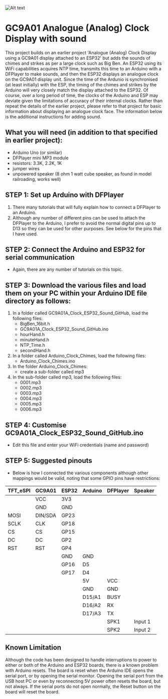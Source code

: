 
![Alt text](Images/GC9A01_Analogue_Clock_GIF.gif)

# GC9A01 Analogue (Analog) Clock Display with sound
This project builds on an earlier project 'Analogue (Analog) Clock Display using a GC9A01 display attached to an ESP32' but adds the sounds of chimes and strikes as per a large clock such as Big Ben.
An ESP32 using its WiFi capabilities acquires NTP time, transmits this time to an Arduino with a DFPlayer to make sounds, and then the ESP32 displays an analogue clock on the GC9A01 display unit.
Since the time of the Ardunio is synchronised (at least initially) with the ESP, the timing of the chimes and strikes by the Arduino will very closely match the display attached to the ESP32. Of course, over a long period of time, the clocks of the Arduino and ESP may deviate given the limitations of accuracy of their internal clocks.
Rather than repeat the details of the earlier project, please refer to that project for basic information about displaying an analogue clock face. The information below is the additional instructions for adding sound.

## What you will need (in addition to that specified in earlier project):
- Arduino Uno (or similar)
- DFPlayer mini MP3 module
- resistors: 3.3K, 2.2K, 1K
- jumper wires
- unpowered speaker (8 ohm 1 watt cube speaker, as found in model railroading, works well)

## STEP 1: Set up Arduino with DFPlayer
1. There many tutorials that will fully explain how to connect a DFPlayer to an Arduino.
1. Although any number of different pins can be used to attach the DFPlayer to the Arduino, I prefer to avoid the normal digital pins up to D13 so they can be used for other purposes. See below for the pins that I have used.

## STEP 2: Connect the Arduino and ESP32 for serial communication
- Again, there are any number of tutorials on this topic.

## STEP 3: Download the various files and load them on your PC within your Arduino IDE file directory as follows:
1. In a folder called GC9A01A_Clock_ESP32_Sound_GitHub, load the following files:
    - BigBen_16bit.h
    - GC9A01A_Clock_ESP32_Sound_GitHub.ino
    - hourHand.h
    - minuteHand.h
    - NTP_Time.h
    - secondHand.h
1. In a folder called Arduino_Clock_Chimes, load the following files:
    - Arduino_Clock_Chimes.ino
1. In the folder Arduino_Clock_Chimes:
    - create a sub-folder called mp3
1. In the sub-folder called mp3, load the following files:
    - 0001.mp3
    - 0002.mp3
    - 0003.mp3
    - 0004.mp3
    - 0005.mp3
    - 0006.mp3

## STEP 4: Customise GC9A01A_Clock_ESP32_Sound_GitHub.ino
- Edit this file and enter your WiFi credentials (name and password)

## STEP 5: Suggested pinouts
- Below is how I connected the various components although other mappings would be valid, noting that some GPIO pins have restrictions:

| TFT_eSPI  | GC9A01    | ESP32 | Arduino | DFPlayer  | Speaker |
| --------  | ------    | ----- | ------- | --------  | ------- |
|           |  VCC      | 3V3   |         |           |         |
|           |  GND      | GND   |         |           |         |
|   MOSI    | DIN/SDA   | GP23  |         |           |         |
|   SCLK    |  CLK      | GP18  |         |           |         |
|   CS      |  CS       | GP15  |         |           |         |
|   DC      |  DC       | GP2   |         |           |         |
|   RST     |  RST      | GP4   |         |           |         |
|           |           | GND   | GND     |           |         |
|           |           | GP16  | D5      |           |         | Note: 3.3k and 2.2k resistors in step-down shifter
|           |           | GP17  | D4      |           |         |
|           |           |       | 5V      | VCC       |         |
|           |           |       | GND     | GND       |         |
|           |           |       | D15/A1  | BUSY      |         |
|           |           |       | D16/A2  | RX        |         | Note: 1K resistor between D16/A2 and Rx
|           |           |       | D17/A3  | TX        |         |
|           |           |       |         | SPK1      | Input 1 | 8 ohm 1 watt cube speaker works well
|           |           |       |         | SPK2      | Input 2 |

## Known Limitation
Although the code has been designed to handle interruptions to power to either or both of the Arduino and ESP32 boards, there is a known problem with Arduino resets. The board is reset when the Arduino IDE opens the serial port, or by opening the serial monitor. Opening the serial port from the USB host PC or even by reconnecting 5V power often resets the board, but not always. If the serial ports do not open normally, the Reset button on the board will reset the board.